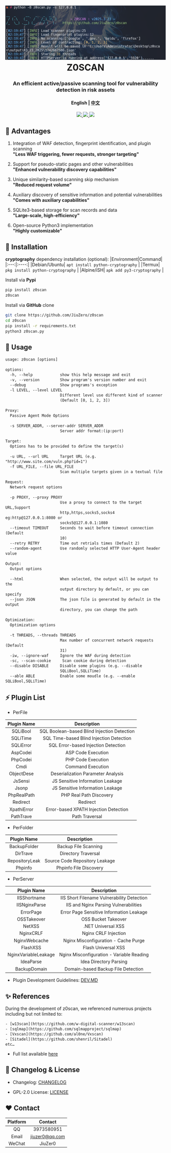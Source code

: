 <h1 align="center">
  <br>
  <img src="doc/logo.png">
  <br>
   Z0SCAN
  <br>
</h1>

<h3 align="center">An efficient active/passive scanning tool for vulnerability detection in risk assets</h3>

<h4 align="center" dir="auto">
  English | <a href="https://github.com/JiuZero/z0scan/blob/master/README.zh-CN.MD">中文</a>
</h4>

<p align="center">
  <a href="https://www.python.org/">
      <img src="https://img.shields.io/badge/Language-Python3-yellow.svg">
  <a href="https://github.com/JiuZero/z0scan">
      <img src="https://img.shields.io/pypi/v/z0scan">
  <a href="https://www.gnu.org/licenses/gpl-2.0.en.html">
      <img src="https://img.shields.io/badge/License-GPL2-_red.svg">
  </a>
</p>

## 🌟 Advantages

1. Integration of WAF detection, fingerprint identification, and plugin scanning  
**"Less WAF triggering, fewer requests, stronger targeting"**

2. Support for pseudo-static pages and other vulnerabilities  
**"Enhanced vulnerability discovery capabilities"**

3. Unique similarity-based scanning skip mechanism  
**"Reduced request volume"**

4. Auxiliary discovery of sensitive information and potential vulnerabilities  
**"Comes with auxiliary capabilities"**

5. SQLite3-based storage for scan records and data  
**"Large-scale, high-efficiency"**

6. Open-source Python3 implementation  
**"Highly customizable"**

## 🔧 Installation

**cryptography** dependency installation (optional):
|Environment|Command|
|:---:|:----:|
|Debian/Ubuntu| ```apt install python-cryptography``` |
|Termux| ```pkg install python-cryptography``` |
|Alpine/iSH| ```apk add py3-cryptography``` |

Install via **Pypi**
```bash
pip install z0scan
z0scan
```

Install via **GitHub** clone
```bash
git clone https://github.com/JiuZero/z0scan
cd z0scan
pip install -r requirements.txt
python3 z0scan.py
```

## 🚀 Usage

```
usage: z0scan [options]

options:
  -h, --help            show this help message and exit
  -v, --version         Show program's version number and exit
  --debug               Show programs's exception
  -l LEVEL, --level LEVEL
                        Different level use different kind of scanner
                        (Default [0, 1, 2, 3])

Proxy:
  Passive Agent Mode Options

  -s SERVER_ADDR, --server-addr SERVER_ADDR
                        Server addr format:(ip:port)

Target:
  Options has to be provided to define the target(s)

  -u URL, --url URL     Target URL (e.g. "http://www.site.com/vuln.php?id=1")
  -f URL_FILE, --file URL_FILE
                        Scan multiple targets given in a textual file

Request:
  Network request options

  -p PROXY, --proxy PROXY
                        Use a proxy to connect to the target URL,Support
                        http,https,socks5,socks4 eg:http@127.0.0.1:8080 or
                        socks5@127.0.0.1:1080
  --timeout TIMEOUT     Seconds to wait before timeout connection (Default
                        10)
  --retry RETRY         Time out retrials times (Default 2)
  --random-agent        Use randomly selected HTTP User-Agent header value

Output:
  Output options

  --html                When selected, the output will be output to the
                        output directory by default, or you can specify
  --json JSON           The json file is generated by default in the output
                        directory, you can change the path

Optimization:
  Optimization options

  -t THREADS, --threads THREADS
                        Max number of concurrent network requests (Default
                        31)
  -iw, --ignore-waf     Ignore the WAF during detection
  -sc, --scan-cookie     Scan cookie during detection
  --disable DISABLE     Disable some plugins (e.g. --disable
                        SQLiBool,SQLiTime)
  --able ABLE           Enable some moudle (e.g. --enable SQLiBool,SQLiTime)
```

## ⚡️ Plugin List

- PerFile

|Plugin Name|Description|
|:---:|:----:|
|SQLiBool|SQL Boolean-based Blind Injection Detection|
|SQLiTime|SQL Time-based Blind Injection Detection|
|SQLiError|SQL Error-based Injection Detection|
|AspCodei|ASP Code Execution|
|PhpCodei|PHP Code Execution|
|Cmdi|Command Execution|
|ObjectDese|Deserialization Parameter Analysis|
|JsSensi|JS Sensitive Information Leakage|
|Jsonp|JS Sensitive Information Leakage|
|PhpRealPath|PHP Real Path Discovery|
|Redirect|Redirect|
|XpathiError|Error-based XPATH Injection Detection|
|PathTrave|Path Traversal|

- PerFolder

|Plugin Name|Description|
|:---:|:----:|
|BackupFolder|Backup File Scanning|
|DirTrave|Directory Traversal|
|RepositoryLeak|Source Code Repository Leakage|
|Phpinfo|Phpinfo File Discovery|

- PerServer

|Plugin Name|Description|
|:---:|:----:|
|IISShortname|IIS Short Filename Vulnerability Detection|
|IISNginxParse|IIS and Nginx Parsing Vulnerabilities|
|ErrorPage|Error Page Sensitive Information Leakage|
|OSSTakeover|OSS Bucket Takeover|
|NetXSS|.NET Universal XSS|
|NginxCRLF|Nginx CRLF Injection|
|NginxWebcache|Nginx Misconfiguration - Cache Purge|
|FlashXSS|Flash Universal XSS|
|NginxVariableLeakage|Nginx Misconfiguration - Variable Reading|
|IdeaParse|Idea Directory Parsing|
|BackupDomain|Domain-based Backup File Detection|

- Plugin Development Guidelines:
[DEV.MD](https://github.com/JiuZero/z0scan/blob/master/doc/DEV.MD)

## ✨ References

During the development of z0scan, we referenced numerous projects including but not limited to:
```
- [w13scan](https://github.com/w-digital-scanner/w13scan)
- [sqlmap](https://github.com/sqlmapproject/sqlmap)
- [Vxscan](https://github.com/al0ne/Vxscan)
- [Sitadel](https://github.com/shenril/Sitadel)
etc…
```

- Full list available [here](https://github.com/JiuZero/z0scan/blob/master/doc/THANKS.MD)

## 🔆 Changelog & License

- Changelog: [CHANGELOG](https://github.com/JiuZero/z0scan/blob/master/doc/CHANGE.MD)

- GPL-2.0 License: [LICENSE](https://github.com/JiuZero/z0scan/blob/master/LICENSE)

## ❤️ Contact

|Platform|Contact|
|:---:|:----:|
|QQ|3973580951|
|Email|jiuzer0@qq.com|
|WeChat|JiuZer0|
